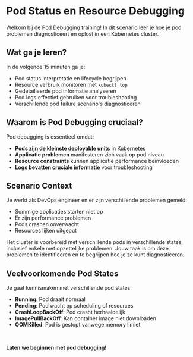 # Pod Status en Resource Debugging

Welkom bij de Pod Debugging training! In dit scenario leer je hoe je pod problemen diagnosticeert en oplost in een Kubernetes cluster.

## Wat ga je leren?

In de volgende 15 minuten ga je:
- Pod status interpretatie en lifecycle begrijpen
- Resource verbruik monitoren met `kubectl top`
- Gedetailleerde pod informatie analyseren
- Pod logs effectief gebruiken voor troubleshooting
- Verschillende pod failure scenario's diagnosticeren

## Waarom is Pod Debugging cruciaal?

Pod debugging is essentieel omdat:
- **Pods zijn de kleinste deployable units** in Kubernetes
- **Applicatie problemen** manifesteren zich vaak op pod niveau
- **Resource constraints** kunnen applicatie performance beïnvloeden
- **Logs bevatten cruciale informatie** voor troubleshooting

## Scenario Context

Je werkt als DevOps engineer en er zijn verschillende problemen gemeld:
- Sommige applicaties starten niet op
- Er zijn performance problemen
- Pods crashen onverwacht
- Resources lijken uitgeput

Het cluster is voorbereid met verschillende pods in verschillende states, inclusief enkele met opzettelijke problemen. Jouw taak is om deze problemen te identificeren en te begrijpen hoe je ze kunt diagnosticeren.

## Veelvoorkomende Pod States

Je gaat kennismaken met verschillende pod states:
- **Running**: Pod draait normaal
- **Pending**: Pod wacht op scheduling of resources
- **CrashLoopBackOff**: Pod crasht herhaaldelijk
- **ImagePullBackOff**: Kan container image niet downloaden
- **OOMKilled**: Pod is gestopt vanwege memory limiet

<br>

**Laten we beginnen met pod debugging!**